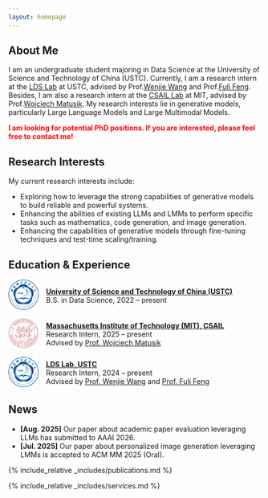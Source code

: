 ```yaml
---
layout: homepage
---
```


## About Me

I am an undergraduate student majoring in Data Science at the University of Science and Technology of China (USTC). Currently, I am a research intern at the [LDS Lab](https://data-science.ustc.edu.cn/_upload/tpl/15/04/5380/template5380/index.html) at USTC, advised by Prof.[Wenjie Wang](https://scholar.google.com/citations?user=Ma5DtmoAAAAJ&hl=en) and Prof.[Fuli Feng](https://scholar.google.com/citations?user=QePM4u8AAAAJ&hl=en). Besides, I am also a research intern at the [CSAIL Lab](https://www.csail.mit.edu/) at MIT, advised by Prof.[Wojciech Matusik](https://scholar.google.com/citations?hl=en&user=wbIMbL8AAAAJ). My research interests lie in generative models, particularly Large Language Models and Large Multimodal Models.

**<span style="color:red">I am looking for potential PhD positions. If you are interested, please feel free to contact me!</span>**

## Research Interests

My current research interests include:
- Exploring how to leverage the strong capabilities of generative models to build reliable and powerful systems.
- Enhancing the abilities of existing LLMs and LMMs to perform specific tasks such as mathematics, code generation, and image generation.
- Enhancing the capabilities of generative models through fine-tuning techniques and test-time scaling/training.

## Education & Experience

<div style="display: flex; align-items: center; margin-bottom: 1em;">
  <div style="flex: 0 0 60px; text-align: center; margin-right: 15px;">
    <img src="assets/img/ustc.png" alt="USTC Logo" style="width:60px; border-radius: 8px;">
  </div>
  <div>
    <strong><a href="https://en.ustc.edu.cn/">University of Science and Technology of China (USTC)</a></strong><br>
    B.S. in Data Science, 2022 – present
  </div>
</div>

<div style="display: flex; align-items: center; margin-bottom: 1em;">
  <div style="flex: 0 0 60px; text-align: center; margin-right: 15px;">
    <img src="assets/img/mit.png" alt="MIT Logo" style="width:60px; border-radius: 8px;">
  </div>
  <div>
    <strong><a href="https://www.csail.mit.edu/">Massachusetts Institute of Technology (MIT), CSAIL</a></strong><br>
    Research Intern, 2025 – present<br>
    Advised by <a href="https://scholar.google.com/citations?hl=en&user=wbIMbL8AAAAJ">Prof. Wojciech Matusik</a>
  </div>
</div>

<div style="display: flex; align-items: center; margin-bottom: 1em;">
  <div style="flex: 0 0 60px; text-align: center; margin-right: 15px;">
    <img src="assets/img/ustc.png" alt="USTC Logo" style="width:60px; border-radius: 8px;">
  </div>
  <div>
    <strong><a href="https://data-science.ustc.edu.cn/_upload/tpl/15/04/5380/template5380/index.html">LDS Lab, USTC</a></strong><br>
    Research Intern, 2024 – present<br>
    Advised by <a href="https://scholar.google.com/citations?user=Ma5DtmoAAAAJ&hl=en">Prof. Wenjie Wang</a> and <a href="https://scholar.google.com/citations?user=QePM4u8AAAAJ&hl=en">Prof. Fuli Feng</a>
  </div>
</div>


## News

- **[Aug. 2025]** Our paper about academic paper evaluation leveraging LLMs has submitted to AAAI 2026.
- **[Jul. 2025]** Our paper about personalized image generation leveraging LMMs is accepted to ACM MM 2025 (Oral).

{% include_relative _includes/publications.md %}

{% include_relative _includes/services.md %}
